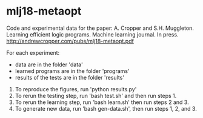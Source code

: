 # mlj18-metaopt
Code and experimental data for the paper:
A. Cropper and S.H. Muggleton. Learning efficient logic programs. Machine learning journal. In press.
http://andrewcropper.com/pubs/mlj18-metaopt.pdf

For each experiment:

- data are in the folder 'data'
- learned programs are in the folder 'programs'
- results of the tests are in the folder 'results'

1. To reproduce the figures, run 'python results.py'
2. To rerun the testing step, run 'bash test.sh' and then run steps 1.
3. To rerun the learning step, run 'bash learn.sh' then run steps 2 and 3.
4. To generate new data, run 'bash gen-data.sh', then run steps 1, 2, and 3.
